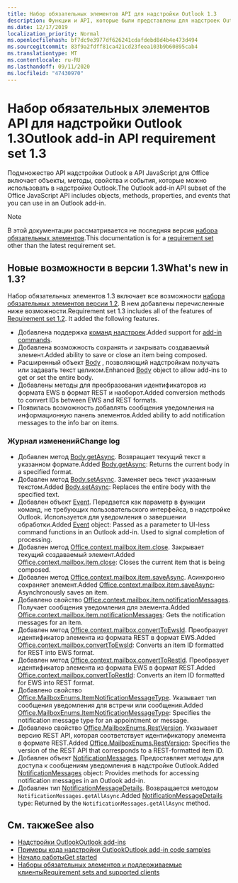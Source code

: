 ```yaml
---
title: Набор обязательных элементов API для надстройки Outlook 1.3
description: Функции и API, которые были представлены для надстроек Outlook и API JavaScript для Office в составе API почтовых ящиков 1,3.
ms.date: 12/17/2019
localization_priority: Normal
ms.openlocfilehash: bf7dc9e3977df626241cdafdebd8d4b4e473d494
ms.sourcegitcommit: 83f9a2fdff81ca421cd23feea103b9b60895cab4
ms.translationtype: MT
ms.contentlocale: ru-RU
ms.lasthandoff: 09/11/2020
ms.locfileid: "47430970"
---
```

# <a name="outlook-add-in-api-requirement-set-13"></a><span data-ttu-id="ab873-103">Набор обязательных элементов API для надстройки Outlook 1.3</span><span class="sxs-lookup"><span data-stu-id="ab873-103">Outlook add-in API requirement set 1.3</span></span>

<span data-ttu-id="ab873-104">Подмножество API надстройки Outlook в API JavaScript для Office включает объекты, методы, свойства и события, которые можно использовать в надстройке Outlook.</span><span class="sxs-lookup"><span data-stu-id="ab873-104">The Outlook add-in API subset of the Office JavaScript API includes objects, methods, properties, and events that you can use in an Outlook add-in.</span></span>

> [!NOTE]
> <span data-ttu-id="ab873-105">В этой документации рассматривается не последняя версия [набора обязательных элементов](../../requirement-sets/outlook-api-requirement-sets.md).</span><span class="sxs-lookup"><span data-stu-id="ab873-105">This documentation is for a [requirement set](../../requirement-sets/outlook-api-requirement-sets.md) other than the latest requirement set.</span></span>

## <a name="whats-new-in-13"></a><span data-ttu-id="ab873-106">Новые возможности в версии 1.3</span><span class="sxs-lookup"><span data-stu-id="ab873-106">What's new in 1.3?</span></span>

<span data-ttu-id="ab873-p101">Набор обязательных элементов 1.3 включает все возможности [набора обязательных элементов версии 1.2](../requirement-set-1.2/outlook-requirement-set-1.2.md). В нем добавлены перечисленные ниже возможности.</span><span class="sxs-lookup"><span data-stu-id="ab873-p101">Requirement set 1.3 includes all of the features of [Requirement set 1.2](../requirement-set-1.2/outlook-requirement-set-1.2.md). It added the following features.</span></span>

- <span data-ttu-id="ab873-109">Добавлена поддержка [команд надстроек](../../../outlook/add-in-commands-for-outlook.md).</span><span class="sxs-lookup"><span data-stu-id="ab873-109">Added support for [add-in commands](../../../outlook/add-in-commands-for-outlook.md).</span></span>
- <span data-ttu-id="ab873-110">Добавлена возможность сохранять и закрывать создаваемый элемент.</span><span class="sxs-lookup"><span data-stu-id="ab873-110">Added ability to save or close an item being composed.</span></span>
- <span data-ttu-id="ab873-111">Расширенный объект [Body](/javascript/api/outlook/office.body?view=outlook-js-1.3&preserve-view=true) , позволяющий надстройкам получать или задавать текст целиком.</span><span class="sxs-lookup"><span data-stu-id="ab873-111">Enhanced [Body](/javascript/api/outlook/office.body?view=outlook-js-1.3&preserve-view=true) object to allow add-ins to get or set the entire body.</span></span>
- <span data-ttu-id="ab873-112">Добавлены методы для преобразования идентификаторов из формата EWS в формат REST и наоборот.</span><span class="sxs-lookup"><span data-stu-id="ab873-112">Added conversion methods to convert IDs between EWS and REST formats.</span></span>
- <span data-ttu-id="ab873-113">Появилась возможность добавлять сообщения уведомления на информационную панель элементов.</span><span class="sxs-lookup"><span data-stu-id="ab873-113">Added ability to add notification messages to the info bar on items.</span></span>

### <a name="change-log"></a><span data-ttu-id="ab873-114">Журнал изменений</span><span class="sxs-lookup"><span data-stu-id="ab873-114">Change log</span></span>

- <span data-ttu-id="ab873-115">Добавлен метод [Body.getAsync](/javascript/api/outlook/office.body?view=outlook-js-1.3&preserve-view=true#getasync-coerciontype--options--callback-). Возвращает текущий текст в указанном формате.</span><span class="sxs-lookup"><span data-stu-id="ab873-115">Added [Body.getAsync](/javascript/api/outlook/office.body?view=outlook-js-1.3&preserve-view=true#getasync-coerciontype--options--callback-): Returns the current body in a specified format.</span></span>
- <span data-ttu-id="ab873-116">Добавлен метод [Body.setAsync](/javascript/api/outlook/office.body?view=outlook-js-1.3&preserve-view=true#setasync-data--options--callback-). Заменяет весь текст указанным текстом.</span><span class="sxs-lookup"><span data-stu-id="ab873-116">Added [Body.setAsync](/javascript/api/outlook/office.body?view=outlook-js-1.3&preserve-view=true#setasync-data--options--callback-): Replaces the entire body with the specified text.</span></span>
- <span data-ttu-id="ab873-p102">Добавлен объект [Event](/javascript/api/office/office.addincommands.event). Передается как параметр в функции команд, не требующих пользовательского интерфейса, в надстройке Outlook. Используется для уведомления о завершении обработки.</span><span class="sxs-lookup"><span data-stu-id="ab873-p102">Added [Event](/javascript/api/office/office.addincommands.event) object: Passed as a parameter to UI-less command functions in an Outlook add-in. Used to signal completion of processing.</span></span>
- <span data-ttu-id="ab873-119">Добавлен метод [Office.context.mailbox.item.close](office.context.mailbox.item.md#methods). Закрывает текущий создаваемый элемент.</span><span class="sxs-lookup"><span data-stu-id="ab873-119">Added [Office.context.mailbox.item.close](office.context.mailbox.item.md#methods): Closes the current item that is being composed.</span></span>
- <span data-ttu-id="ab873-120">Добавлен метод [Office.context.mailbox.item.saveAsync](office.context.mailbox.item.md#methods). Асинхронно сохраняет элемент.</span><span class="sxs-lookup"><span data-stu-id="ab873-120">Added [Office.context.mailbox.item.saveAsync](office.context.mailbox.item.md#methods): Asynchronously saves an item.</span></span>
- <span data-ttu-id="ab873-121">Добавлено свойство [Office.context.mailbox.item.notificationMessages](office.context.mailbox.item.md#properties). Получает сообщения уведомления для элемента.</span><span class="sxs-lookup"><span data-stu-id="ab873-121">Added [Office.context.mailbox.item.notificationMessages](office.context.mailbox.item.md#properties): Gets the notification messages for an item.</span></span>
- <span data-ttu-id="ab873-122">Добавлен метод [Office.context.mailbox.convertToEwsId](office.context.mailbox.md#methods). Преобразует идентификатор элемента из формата REST в формат EWS.</span><span class="sxs-lookup"><span data-stu-id="ab873-122">Added [Office.context.mailbox.convertToEwsId](office.context.mailbox.md#methods): Converts an item ID formatted for REST into EWS format.</span></span>
- <span data-ttu-id="ab873-123">Добавлен метод [Office.context.mailbox.convertToRestId](office.context.mailbox.md#methods). Преобразует идентификатор элемента из формата EWS в формат REST.</span><span class="sxs-lookup"><span data-stu-id="ab873-123">Added [Office.context.mailbox.convertToRestId](office.context.mailbox.md#methods): Converts an item ID formatted for EWS into REST format.</span></span>
- <span data-ttu-id="ab873-124">Добавлено свойство [Office.MailboxEnums.ItemNotificationMessageType](/javascript/api/outlook/office.mailboxenums.itemnotificationmessagetype?view=outlook-js-1.3&preserve-view=true). Указывает тип сообщения уведомления для встречи или сообщения.</span><span class="sxs-lookup"><span data-stu-id="ab873-124">Added [Office.MailboxEnums.ItemNotificationMessageType](/javascript/api/outlook/office.mailboxenums.itemnotificationmessagetype?view=outlook-js-1.3&preserve-view=true): Specifies the notification message type for an appointment or message.</span></span>
- <span data-ttu-id="ab873-125">Добавлено свойство [Office.MailboxEnums.RestVersion](/javascript/api/outlook/office.mailboxenums.restversion?view=outlook-js-1.3&preserve-view=true). Указывает версию REST API, которая соответствует идентификатору элемента в формате REST.</span><span class="sxs-lookup"><span data-stu-id="ab873-125">Added [Office.MailboxEnums.RestVersion](/javascript/api/outlook/office.mailboxenums.restversion?view=outlook-js-1.3&preserve-view=true): Specifies the version of the REST API that corresponds to a REST-formatted item ID.</span></span>
- <span data-ttu-id="ab873-126">Добавлен объект [NotificationMessages](/javascript/api/outlook/office.notificationmessages?view=outlook-js-1.3&preserve-view=true). Предоставляет методы для доступа к сообщениям уведомления в надстройке Outlook.</span><span class="sxs-lookup"><span data-stu-id="ab873-126">Added [NotificationMessages](/javascript/api/outlook/office.notificationmessages?view=outlook-js-1.3&preserve-view=true) object: Provides methods for accessing notification messages in an Outlook add-in.</span></span>
- <span data-ttu-id="ab873-127">Добавлен тип [NotificationMessageDetails](/javascript/api/outlook/office.notificationmessagedetails?view=outlook-js-1.3&preserve-view=true). Возвращается методом `NotificationMessages.getAllAsync`.</span><span class="sxs-lookup"><span data-stu-id="ab873-127">Added [NotificationMessageDetails](/javascript/api/outlook/office.notificationmessagedetails?view=outlook-js-1.3&preserve-view=true) type: Returned by the `NotificationMessages.getAllAsync` method.</span></span>

## <a name="see-also"></a><span data-ttu-id="ab873-128">См. также</span><span class="sxs-lookup"><span data-stu-id="ab873-128">See also</span></span>

- [<span data-ttu-id="ab873-129">Надстройки Outlook</span><span class="sxs-lookup"><span data-stu-id="ab873-129">Outlook add-ins</span></span>](../../../outlook/outlook-add-ins-overview.md)
- [<span data-ttu-id="ab873-130">Примеры кода надстройки Outlook</span><span class="sxs-lookup"><span data-stu-id="ab873-130">Outlook add-in code samples</span></span>](https://developer.microsoft.com/outlook/gallery/?filterBy=Outlook,Samples,Add-ins)
- [<span data-ttu-id="ab873-131">Начало работы</span><span class="sxs-lookup"><span data-stu-id="ab873-131">Get started</span></span>](../../../quickstarts/outlook-quickstart.md)
- [<span data-ttu-id="ab873-132">Наборы обязательных элементов и поддерживаемые клиенты</span><span class="sxs-lookup"><span data-stu-id="ab873-132">Requirement sets and supported clients</span></span>](../../requirement-sets/outlook-api-requirement-sets.md)
